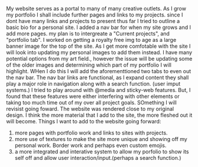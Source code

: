 My website serves as a portal to many of many creative outlets. As I grow my portfolio I shall include further pages and links to my projects. 
since I dont have many links and projects to present thus far I tried to outline a basic bio for a personal site. I added a nav bar for when my site grows and I add more pages. my plan is to intergreate a  "Current projects", and "portfolio tab".
I worked on getting a royalty free img to age as a large banner image for the top of the site. As I get more comfotable with the site I will look into updating my personal images to add them instead. I have many potential options from my art field., however the issue will be updating some of the older images and determining which part of my portfolio I will highlight. WHen I do this I will add the aforementtioned two tabs to even out the nav bar. 
The nav bar links are functional, as I expand content they shall play a major role in navigation along with a search function. (user imput systems.)
I tried to play around with @media and sticky-web features. But, I found that these features were either interfering with other elements or taking too much time out of my over all project goals. SOmething I will revisist going foward. 
The website was rendered close to my original design. I think the more material that I add to the site, the more fleshed out it will become. Things I want to add to the website going forward: 
1. more pages with portfolio work and links to sites with projects. 
2. more use of textures to make the site more unique and showing off my personal work. Border work and perhaps even custom emojis. 
3. a more integrated and interative system to allow my porfolio to show its self off and allow user interaction/input.(perhaps a search function.)